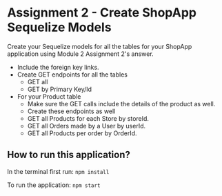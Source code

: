 # Assignment 2 - Create ShopApp Sequelize Models

Create your Sequelize models for all the tables for your ShopApp application using Module 2 Assignment 2's answer.

* Include the foreign key links.
* Create GET endpoints for all the tables
  * GET all
  * GET by Primary Key/Id
* For your Product table
  * Make sure the GET calls include the details of the product as well.
  * Create these endpoints as well
  * GET all Products for each Store by storeId.
  * GET all Orders made by a User by userId.
  * GET all Products per order by OrderId.

## How to run this application?

In the terminal first run:
`npm install`

To run the application:
`npm start`
